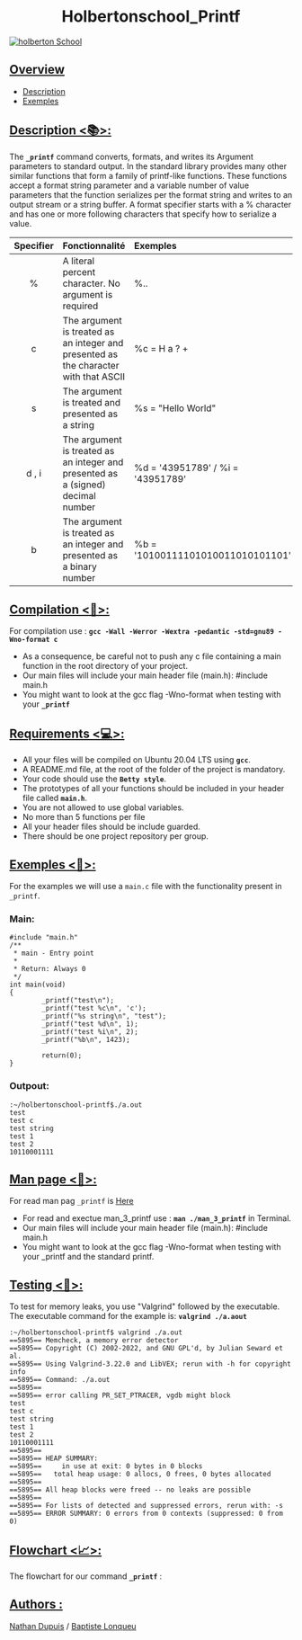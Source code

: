  # <center>**Holbertonschool_Printf**</center>
[![holberton School](https://scontent-cdg4-2.xx.fbcdn.net/v/t39.30808-6/429641439_792522079563968_5846022648137048441_n.png?_nc_cat=101&ccb=1-7&_nc_sid=cc71e4&_nc_ohc=gPri-gCHPEgQ7kNvgFfNYaA&_nc_oc=AdlGUARgCWe79_vihY-EZXOK3xisaeAMje9m008lWwWlAeOh6BH9YOzh4Yif5RVshFc&_nc_zt=23&_nc_ht=scontent-cdg4-2.xx&_nc_gid=QQjssMYool4v0a4VESD7tA&oh=00_AYGUDi_B1S-IjyP9OL6eG9K4IkBOywsavhCboLvVgPcQ7A&oe=67E84BB3)](https://www.holbertonschool.fr/)

## <ins>Overview

* [Description](#description-)
* [Exemples](#exemples-)

## <ins>Description <[📚](https://en.wikipedia.org/wiki/Printf)>:
The **`_printf`** command converts, formats, and writes its Argument parameters to standard output. 
In the standard library provides many other similar functions that form a family of printf-like functions. These functions accept a format string parameter and a variable number of value parameters that the function serializes per the format string and writes to an output stream or a string buffer.
A format specifier starts with a % character and has one or more following characters that specify how to serialize a value.

| Specifier | Fonctionnalité | Exemples |
| :---------: | :------------- | :------------------|
|%    |A literal percent character. No argument is required                                | %..                              |
|c    |The argument is treated as an integer and presented as the character with that ASCII| %c = H a ? +                     |
|s    |The argument is treated and presented as a string                                   | %s = "Hello World"               |
|d , i|The argument is treated as an integer and presented as a (signed) decimal number    | %d = '43951789' / %i = '43951789'|
|b    |The argument is treated as an integer and presented as a binary number              | %b = '10100111101010011010101101'|

## <ins>Compilation <[💾](https://raw.githubusercontent.com/N4yth/holbertonschool-printf/refs/heads/Baptiste/0img/Gcc.png)>:
For compilation use : **`gcc -Wall -Werror -Wextra -pedantic -std=gnu89 -Wno-format c`**
- As a consequence, be careful not to push any c file containing a main function in the root directory of your project.
- Our main files will include your main header file (main.h): #include main.h
- You might want to look at the gcc flag -Wno-format when testing with your **`_printf`**

## <ins>Requirements <[💻](https://raw.githubusercontent.com/N4yth/holbertonschool-printf/refs/heads/Baptiste/0img/Requierements.jpeg)>:
- All your files will be compiled on Ubuntu 20.04 LTS using **`gcc`**.
- A README.md file, at the root of the folder of the project is mandatory.
- Your code should use the **`Betty style`**.
- The prototypes of all your functions should be included in your header file called **`main.h`**.
- You are not allowed to use global variables.
- No more than 5 functions per file
- All your header files should be include guarded.
- There should be one project repository per group.

## <ins>Exemples <📖>:

For the examples we will use a `main.c` file with the functionality present in `_printf`.
### Main:
```
#include "main.h"
/**
 * main - Entry point
 *
 * Return: Always 0
 */
int main(void)
{
        _printf("test\n");
        _printf("test %c\n", 'c');
        _printf("%s string\n", "test");
        _printf("test %d\n", 1);
        _printf("test %i\n", 2);
        _printf("%b\n", 1423);

        return(0);
}
```
### Outpout:
```
:~/holbertonschool-printf$./a.out
test
test c
test string
test 1
test 2
10110001111
```

## <ins>Man page <[📜](https://raw.githubusercontent.com/N4yth/holbertonschool-printf/refs/heads/main/0img/man_3_printf.jpeg)>:
For read man pag `_printf` is <ins>[Here](https://github.com/N4yth/holbertonschool-printf/blob/main/man_3_printf)

- For read and exectue man_3_printf use : **`man ./man_3_printf`** in Terminal.
- Our main files will include your main header file (main.h): #include main.h
- You might want to look at the gcc flag -Wno-format when testing with your _printf and the standard printf. 

## <ins>Testing <📝>:
To test for memory leaks, you use "Valgrind" followed by the executable. The executable command for the example is: **`valgrind ./a.aout`**
````
:~/holbertonschool-printf$ valgrind ./a.out
==5895== Memcheck, a memory error detector
==5895== Copyright (C) 2002-2022, and GNU GPL'd, by Julian Seward et al.
==5895== Using Valgrind-3.22.0 and LibVEX; rerun with -h for copyright info
==5895== Command: ./a.out
==5895==
==5895== error calling PR_SET_PTRACER, vgdb might block
test
test c
test string
test 1
test 2
10110001111
==5895==
==5895== HEAP SUMMARY:
==5895==     in use at exit: 0 bytes in 0 blocks
==5895==   total heap usage: 0 allocs, 0 frees, 0 bytes allocated
==5895==
==5895== All heap blocks were freed -- no leaks are possible
==5895==
==5895== For lists of detected and suppressed errors, rerun with: -s
==5895== ERROR SUMMARY: 0 errors from 0 contexts (suppressed: 0 from 0)
````

## <ins>Flowchart <📈>:

The flowchart for our command **`_printf`** :


## <ins>Authors :

[Nathan Dupuis](https://github.com/N4yth)    /   [Baptiste Lonqueu](https://github.com/lnqbat)